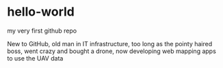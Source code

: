 # hello-world
my very first github repo

New to GitHub, old man in IT infrastructure, too long as the pointy haired boss, went crazy and bought a drone, now developing web mapping apps to use the UAV data

